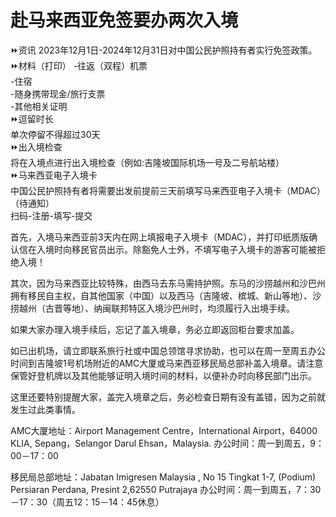 # 赴马来西亚免签要办两次入境
  
⏩资讯
2023年12月1日-2024年12月31日对中国公民护照持有者实行免签政策。  
⏩材料（打印）
-往返（双程）机票  
-住宿  
-随身携带现金/旅行支票  
-其他相关证明  
⏩逗留时长  
单次停留不得超过30天  
⏩出入境检查  
将在入境点进行出入境检查（例如:吉隆坡国际机场一号及二号航站楼）  
⏩马来西亚电子入境卡  
中国公民护照持有者将需要出发前提前三天前填写马来西亚电子入境卡（MDAC）（待通知）  
扫码-注册-填写-提交  
  
首先，入境马来西亚前3天内在网上填报电子入境卡（MDAC），并打印纸质版确认信在入境时向移民官员出示。除豁免人士外，不填写电子入境卡的游客可能被拒绝入境！
  
其次，因为马来西亚比较特殊，由西马去东马需持护照。东马的沙捞越州和沙巴州拥有移民自主权，自其他国家（中国）以及西马（吉隆坡、槟城、新山等地）、沙捞越州（古晋等地）、纳闽联邦特区入境沙巴州时，均须履行入出境手续。  
  
如果大家办理入境手续后，忘记了盖入境章，务必立即返回柜台要求加盖。  
  
如已出机场，请立即联系旅行社或中国总领馆寻求协助，也可以在周一至周五办公时间到吉隆坡1号机场附近的AMC大厦或马来西亚移民局总部补盖入境章。请注意保管好登机牌以及其他能够证明入境时间的材料，以便补办时向移民部门出示。  
  
这里还要特别提醒大家，盖完入境章之后，务必检查日期有没有盖错，因为之前就发生过此类事情。

AMC大厦地址：Airport Management Centre，International Airport，64000 KLIA, Sepang，Selangor Darul Ehsan，Malaysia.
办公时间：周一到周五，9：00－17：00  
  
移民局总部地址：Jabatan Imigresen Malaysia , No 15 Tingkat 1-7, (Podium) Persiaran Perdana, Presint 2,62550 Putrajaya
办公时间：周一到周五，7：30－17：30（周五12：15－14：45休息）